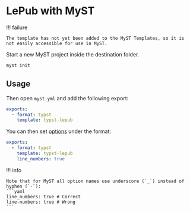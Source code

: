 # LePub with MyST

!!! failure

    The template has not yet been added to the MyST Templates, so it is not easily accessible for use in MyST.

Start a new MyST project inside the destination folder.

```sh
myst init
```

## Usage

Then open `myst.yml` and add the following export:
```yaml
exports:
  - format: typst
    template: typst-lepub
```

You can then set [options](settings.md#options) under the format:
```yaml
exports:
  - format: typst
    template: typst-lepub
    line_numbers: true
```

!!! info

    Note that for MyST all option names use underscore (`_`) instead of hyphen (`-`):
    ```yaml
    line_numbers: true # Correct
    line-numbers: true # Wrong
    ```